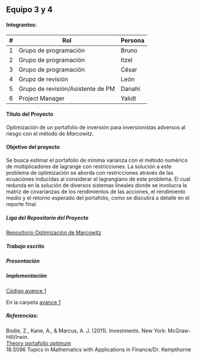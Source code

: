 ## Equipo 3 y 4

#### Integrantes:
| #    | Rol                                   | Persona      |
| ---- | --------------------------------------| ------------ |
| 1    | Grupo de programación                 | Bruno        |
| 2    | Grupo de programación                 | Itzel        |
| 3    | Grupo de programación                 | César        |
| 4    | Grupo de revisión                     | León         |
| 5    | Grupo de revisión/Asistente de PM     | Danahi       |
| 6    | Project Manager                       | Yalidt       |

#### Título del Proyecto
Optimización de un portafolio de inversión para inversionistas adversos al riesgo con el método de *Marcowitz*.

#### Objetivo del proyecto
Se busca estimar el portafolio de mínima varianza con el método numérico de multiplicadores de lagrange con restricciones. La solución a este problema de optimización se aborda con restricciones através de las ecuaciones inducidas al considerar el lagrangiano de este problema. El cual redunda en la solución de diversos sistemas lineales donde se involucra la matriz de covarianzas de los rendimientos de las acciones, el rendimiento medio y el retorno esperado del portafolio, como se discutirá a detalle en el reporte final.

##### Liga del Repositorio del Proyecto<br>
[Repositorio Optimización de Marcowitz](https://github.com/czammar/MNO_finalproject)

##### Trabajo escrito<br>


##### Presentación<br>


##### Implementación<br>
[Código avance 1](https://github.com/czammar/MNO_finalproject/blob/master/notebooks/Programacion/4_Solver.ipynb)


En la carpeta [avance 1](https://github.com/Yalidt/analisis-numerico-computo-cientifico/tree/mno-2020-1/proyecto_final/proyectos/equipos/equipos_2_y_3/avance1)

##### Referencias:
Bodie, Z., Kane, A., & Marcus, A. J. (2011). Investments. New York: McGraw-Hill/Irwin.<br />
[Theory portafolio optimum](https://www.niceideas.ch/airxcell_doc/doc/userGuide/portfolio_optimTheory.html)<br />
18.S096 Topics in Mathematics with Applications in Finance/Dr. Kempthorne <br/>







